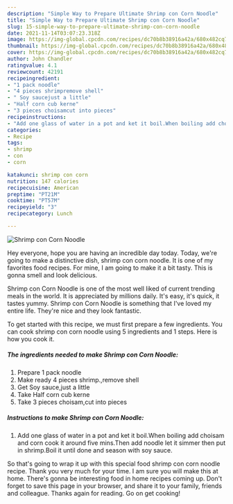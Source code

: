 ```yaml
---
description: "Simple Way to Prepare Ultimate Shrimp con Corn Noodle"
title: "Simple Way to Prepare Ultimate Shrimp con Corn Noodle"
slug: 15-simple-way-to-prepare-ultimate-shrimp-con-corn-noodle
date: 2021-11-14T03:07:23.318Z
image: https://img-global.cpcdn.com/recipes/dc70b8b38916a42a/680x482cq70/shrimp-con-corn-noodle-recipe-main-photo.jpg
thumbnail: https://img-global.cpcdn.com/recipes/dc70b8b38916a42a/680x482cq70/shrimp-con-corn-noodle-recipe-main-photo.jpg
cover: https://img-global.cpcdn.com/recipes/dc70b8b38916a42a/680x482cq70/shrimp-con-corn-noodle-recipe-main-photo.jpg
author: John Chandler
ratingvalue: 4.1
reviewcount: 42191
recipeingredient:
- "1 pack noodle"
- "4 pieces shrimpremove shell"
- " Soy saucejust a little"
- "Half corn cub kerne"
- "3 pieces choisamcut into pieces"
recipeinstructions:
- "Add one glass of water in a pot and ket it boil.When boiling add choisam and corn cook it around five mins.Then add noodle let it simmer then put in shrimp.Boil it until done and season with soy sauce."
categories:
- Recipe
tags:
- shrimp
- con
- corn

katakunci: shrimp con corn 
nutrition: 147 calories
recipecuisine: American
preptime: "PT21M"
cooktime: "PT57M"
recipeyield: "3"
recipecategory: Lunch

---
```



![Shrimp con Corn Noodle](https://img-global.cpcdn.com/recipes/dc70b8b38916a42a/680x482cq70/shrimp-con-corn-noodle-recipe-main-photo.jpg)

Hey everyone, hope you are having an incredible day today. Today, we're going to make a distinctive dish, shrimp con corn noodle. It is one of my favorites food recipes. For mine, I am going to make it a bit tasty. This is gonna smell and look delicious.

Shrimp con Corn Noodle is one of the most well liked of current trending meals in the world. It is appreciated by millions daily. It's easy, it's quick, it tastes yummy. Shrimp con Corn Noodle is something that I've loved my entire life. They're nice and they look fantastic.




To get started with this recipe, we must first prepare a few ingredients. You can cook shrimp con corn noodle using 5 ingredients and 1 steps. Here is how you cook it.

<!--inarticleads1-->

##### The ingredients needed to make Shrimp con Corn Noodle:

1. Prepare 1 pack noodle
1. Make ready 4 pieces shrimp.,remove shell
1. Get  Soy sauce,just a little
1. Take Half corn cub kerne
1. Take 3 pieces choisam,cut into pieces




<!--inarticleads2-->

##### Instructions to make Shrimp con Corn Noodle:

1. Add one glass of water in a pot and ket it boil.When boiling add choisam and corn cook it around five mins.Then add noodle let it simmer then put in shrimp.Boil it until done and season with soy sauce.




So that's going to wrap it up with this special food shrimp con corn noodle recipe. Thank you very much for your time. I am sure you will make this at home. There's gonna be interesting food in home recipes coming up. Don't forget to save this page in your browser, and share it to your family, friends and colleague. Thanks again for reading. Go on get cooking!
